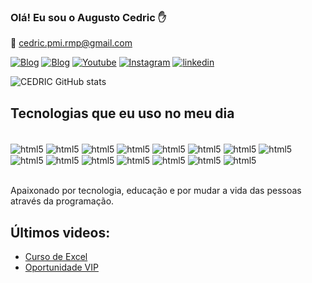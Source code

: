 
### Olá! Eu sou o Augusto Cedric ✋

📧 cedric.pmi.rmp@gmail.com


[![Blog](https://img.shields.io/website?label=topexcel.com&style=for-the-badge&url=https://topexcel.com.br/)](https://topexcel.com.br)
[![Blog](https://img.shields.io/website?label=oasisdigital.com&style=for-the-badge&url=https://oasisdigital.com.br/)](https://oasisdigial.com.br)
[![Youtube](https://img.shields.io/badge/YouTube-FF0000?style=for-the-badge&logo=youtube&logoColor=white)](https://www.youtube.com/@topexcel.oficial9411)
[![Instagram](https://img.shields.io/badge/Instagram-E4405F?style=for-the-badge&logo=instagram&logoColor=white)](https://www.instagram.com/augustocedric/)
[![linkedin](https://img.shields.io/badge/LinkedIn-0077B5?style=for-the-badge&logo=linkedin&logoColor=white)](https://linkedin.com/in/augusto-cedric-python)

![CEDRIC GitHub stats](https://github-readme-stats.vercel.app/api?username=augustocedric&show_icons=true&theme=transparente)

## Tecnologias que eu uso no meu dia

<div style="display: inline_block"><br/>
<img align="center" alt="html5" src="https://img.shields.io/badge/HTML5-E34F26?style=for-the-badge&logo=html5&logoColor=white">
<img align="center" alt="html5" src="https://img.shields.io/badge/CSS3-1572B6?style=for-the-badge&logo=css3&logoColor=white">
<img align="center" alt="html5" src="https://img.shields.io/badge/Python-14354C?style=for-the-badge&logo=python&logoColor=white">
<img align="center" alt="html5" src="https://img.shields.io/badge/JavaScript-F7DF1E?style=for-the-badge&logo=javascript&logoColor=black">
<img align="center" alt="html5" src="https://img.shields.io/badge/TypeScript-007ACC?style=for-the-badge&logo=typescript&logoColor=white">
<img align="center" alt="html5" src="https://img.shields.io/badge/React-20232A?style=for-the-badge&logo=react&logoColor=61DAFB">
<img align="center" alt="html5" src="https://img.shields.io/badge/Bootstrap-563D7C?style=for-the-badge&logo=bootstrap&logoColor=white">
<img align="center" alt="html5" src="https://img.shields.io/badge/Django-092E20?style=for-the-badge&logo=django&logoColor=white">
<img align="center" alt="html5" src="https://img.shields.io/badge/MySQL-00000F?style=for-the-badge&logo=mysql&logoColor=white">
<img align="center" alt="html5" src="https://img.shields.io/badge/PostgreSQL-316192?style=for-the-badge&logo=postgresql&logoColor=white">
<img align="center" alt="html5" src="https://img.shields.io/badge/Microsoft_Excel-217346?style=for-the-badge&logo=microsoft-excel&logoColor=white">
<img align="center" alt="html5" src="https://img.shields.io/badge/SAP-0FAAFF?style=for-the-badge&logo=sap&logoColor=white">
<img align="center" alt="html5" src="https://img.shields.io/badge/Google_Cloud-4285F4?style=for-the-badge&logo=google-cloud&logoColor=white">
<img align="center" alt="html5" src="https://img.shields.io/badge/Microsoft_PowerPoint-B7472A?style=for-the-badge&logo=microsoft-powerpoint&logoColor=white">
<img align="center" alt="html5" src="https://img.shields.io/badge/Microsoft_Access-A4373A?style=for-the-badge&logo=microsoft-access&logoColor=white">
</div><br/>

Apaixonado por tecnologia, educação e por mudar a vida das pessoas através da programação.

## Últimos videos:
 - [Curso de Excel](https://www.youtube.com/watch?v=ui6Cbp7j1Bg)<br/>
 - [Oportunidade VIP](https://www.topexcel.com.br/vip/)<br/>

